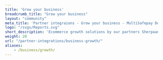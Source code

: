 ```yaml
---
title: 'Grow your business'
breadcrumb_title: "Grow your business"
layout: "community"
meta_title: 'Partner integraions - Grow your business - MultiSafepay Docs'
logo: "/svgs/Reports.svg"
short_description: 'Ecommerce growth solutions by our partners Sherpaan and Picqer.'
weight: 20
url: "/partner-integrations/business-growth/"
aliases:
    - /business/growth/
---
```

